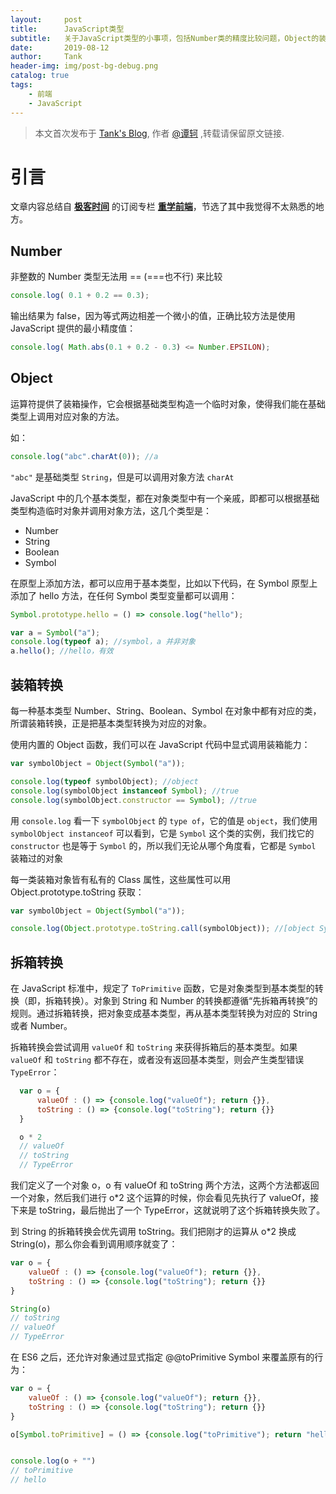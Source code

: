 ```yaml
---
layout:     post
title:      JavaScript类型
subtitle:   关于JavaScript类型的小事项，包括Number类的精度比较问题，Object的装箱转换和拆箱转换
date:       2019-08-12
author:     Tank
header-img: img/post-bg-debug.png
catalog: true
tags:
    - 前端
    - JavaScript
---
```


> 本文首次发布于 [Tank's Blog](https://spicycrayfish.github.io/), 作者 [@谭轲](http://github.com/Spicycrayfish) ,转载请保留原文链接.



# 引言

文章内容总结自 [**极客时间**](https://time.geekbang.org/) 的订阅专栏 [**重学前端**](https://time.geekbang.org/column/intro/154)，节选了其中我觉得不太熟悉的地方。



## Number

非整数的 Number 类型无法用 == (===也不行) 来比较

```javascript
console.log( 0.1 + 0.2 == 0.3);
```

输出结果为 false，因为等式两边相差一个微小的值，正确比较方法是使用 JavaScript 提供的最小精度值：

```javascript
console.log( Math.abs(0.1 + 0.2 - 0.3) <= Number.EPSILON);
```



## Object

 运算符提供了装箱操作，它会根据基础类型构造一个临时对象，使得我们能在基础类型上调用对应对象的方法。

如：

```javascript
console.log("abc".charAt(0)); //a
```

`"abc"` 是基础类型 `String`，但是可以调用对象方法 `charAt`


JavaScript 中的几个基本类型，都在对象类型中有一个亲戚，即都可以根据基础类型构造临时对象并调用对象方法，这几个类型是：

* Number
* String
* Boolean
* Symbol


在原型上添加方法，都可以应用于基本类型，比如以下代码，在 Symbol 原型上添加了 hello 方法，在任何 Symbol 类型变量都可以调用：

```javascript
Symbol.prototype.hello = () => console.log("hello");

var a = Symbol("a");
console.log(typeof a); //symbol，a 并非对象
a.hello(); //hello，有效

```



## 装箱转换

每一种基本类型 Number、String、Boolean、Symbol 在对象中都有对应的类，所谓装箱转换，正是把基本类型转换为对应的对象。

使用内置的 Object 函数，我们可以在 JavaScript 代码中显式调用装箱能力：

```javascript
var symbolObject = Object(Symbol("a"));

console.log(typeof symbolObject); //object
console.log(symbolObject instanceof Symbol); //true
console.log(symbolObject.constructor == Symbol); //true

```

用 `console.log` 看一下 `symbolObject` 的 `type of`，它的值是 `object`，我们使用 `symbolObject instanceof` 可以看到，它是 `Symbol` 这个类的实例，我们找它的 `constructor` 也是等于 `Symbol` 的，所以我们无论从哪个角度看，它都是 `Symbol` 装箱过的对象



每一类装箱对象皆有私有的 Class 属性，这些属性可以用 Object.prototype.toString 获取：

```javascript
var symbolObject = Object(Symbol("a"));

console.log(Object.prototype.toString.call(symbolObject)); //[object Symbol]
```





## 拆箱转换

在 JavaScript 标准中，规定了 `ToPrimitive` 函数，它是对象类型到基本类型的转换（即，拆箱转换）。对象到 String 和 Number 的转换都遵循“先拆箱再转换”的规则。通过拆箱转换，把对象变成基本类型，再从基本类型转换为对应的 String 或者 Number。

拆箱转换会尝试调用 `valueOf` 和 `toString` 来获得拆箱后的基本类型。如果 `valueOf` 和 `toString` 都不存在，或者没有返回基本类型，则会产生类型错误 `TypeError`：

```javascript
  var o = {
      valueOf : () => {console.log("valueOf"); return {}},
      toString : () => {console.log("toString"); return {}}
  }

  o * 2
  // valueOf
  // toString
  // TypeError

```

我们定义了一个对象 o，o 有 valueOf 和 toString 两个方法，这两个方法都返回一个对象，然后我们进行 o*2 这个运算的时候，你会看见先执行了 valueOf，接下来是 toString，最后抛出了一个 TypeError，这就说明了这个拆箱转换失败了。

到 String 的拆箱转换会优先调用 toString。我们把刚才的运算从 o*2 换成 String(o)，那么你会看到调用顺序就变了：

```javascript
var o = {
    valueOf : () => {console.log("valueOf"); return {}},
    toString : () => {console.log("toString"); return {}}
}

String(o)
// toString
// valueOf
// TypeError

```



在 ES6 之后，还允许对象通过显式指定 @@toPrimitive Symbol 来覆盖原有的行为：

```javascript
var o = {
    valueOf : () => {console.log("valueOf"); return {}},
    toString : () => {console.log("toString"); return {}}
}

o[Symbol.toPrimitive] = () => {console.log("toPrimitive"); return "hello"}


console.log(o + "")
// toPrimitive
// hello

```




